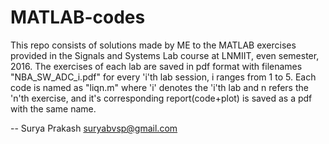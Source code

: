 # MATLAB-codes
This repo consists of solutions made by ME to the MATLAB exercises provided in the Signals and Systems Lab course at LNMIIT, even semester, 2016. 
The exercises of each lab are saved in pdf format with filenames "NBA_SW_ADC_i.pdf" for every 'i'th lab session, i ranges from 1 to 5. 
Each code is named as "liqn.m" where 'i' denotes the 'i'th lab and n refers the 'n'th exercise, and it's corresponding report(code+plot) is saved as a pdf with the same name.

--
Surya Prakash
suryabvsp@gmail.com
